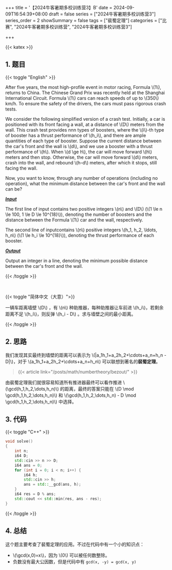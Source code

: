 +++
title = '【2024牛客暑期多校训练营3】B'
date = 2024-09-09T16:54:39+08:00
draft = false
series = ["2024牛客暑期多校训练营3"]
series_order = 2
showSummary = false
tags = ["裴蜀定理"]
categories = ["比赛", "2024牛客暑期多校训练营", "2024牛客暑期多校训练营3"]

+++

{{< katex >}}

## 1. 题目

{{< toggle "English" >}}

After five years, the most high-profile event in motor racing, Formula \\(1\\), returns to China. The Chinese Grand Prix was recently held at the Shanghai International Circuit. Formula \\(1\\) cars can reach speeds of up to \\(350\\) km/h. To ensure the safety of the drivers, the cars must pass rigorous crash tests.

 We consider the following simplified version of a crash test. Initially, a car is positioned with its front facing a wall, at a distance of \\(D\\) meters from the wall. This crash test provides nnn types of boosters, where the \\(i\\)-th type of booster has a thrust performance of \\(h_i\\)​, and there are ample quantities of each type of booster. Suppose the current distance between the car's front and the wall is \\(d\\), and we use a booster with a thrust performance of \\(h\\). When \\(d \ge h\\), the car will move forward \\(h\\) meters and then stop. Otherwise, the car will move forward \\(d\\) meters, crash into the wall, and rebound \\(h-d\\) meters, after which it stops, still facing the wall.

 Now, you want to know, through any number of operations (including no operation), what the minimum distance between the car's front and the wall can be?

***<u>Input</u>***

The first line of input contains two positive integers \\(n\\) and \\(D\\) (\\(1 \le n \le 100, 1 \le D \le 10^{18}\\)), denoting the number of boosters and the distance between the Formula \\(1\\) car and the wall, respectively.

The second line of inputcontains \\(n\\) positive integers \\(h_1, h_2, \ldots, h_n\\) (\\(1 \le h_i \le 10^{18}\\)), denoting the thrust performance of each booster.

***<u>Output</u>***

Output an integer in a line, denoting the minimum possible distance between the car's front and the wall.

{{< /toggle >}}

<br>

{{< toggle "简体中文（大意）">}}

一辆车距离墙壁 \\(D\\) ，有 \\(n\\) 种助推器，每种助推器让车前进 \\(h_i\\)，若剩余距离不足 \\(h_i\\)，则反弹 \\(h_i - D\\) 。求与墙壁之间的最小距离。

{{< /toggle >}}

## 2. 思路

我们发现其实最终到墙壁的距离可以表示为 \\(|a_1h_1+a_2h_2+\cdots+a_n+h_n - D|\\)，对于 \\(a_1h_1+a_2h_2+\cdots+a_n+h_n\\) 可以联想到著名的**裴蜀定理**。

> {{< article link="/posts/math/numbertheory/bezout/" >}}

由裴蜀定理我们就很容易知道所有推进器最终可以看作推进 \\(\gcd(h_1,h_2,\dots,h_n)\\) 的距离，最终的答案只能在 \\(D \mod \gcd(h_1,h_2,\dots,h_n)\\) 和 \\(\gcd(h_1,h_2,\dots,h_n) - D \mod \gcd(h_1,h_2,\dots,h_n)\\) 中选择。

## 3. 代码

{{< toggle "C++" >}}

```cpp
void solve()
{
    int n;
    i64 D;
    std::cin >> n >> D;
    i64 ans = 0;
    for (int i = 0; i < n; i++) {
        i64 h;
        std::cin >> h;
        ans = std::__gcd(ans, h);
    }
    i64 res = D % ans;
    std::cout << std::min(res, ans - res);
}
```

{{< /toggle >}}

## 4. 总结

这个题主要考查了裴蜀定理的应用。不过在代码中有一个小的知识点：

- \\(\gcd(x,0)=x\\)，因为 \\(0\\) 可以被任何数整除。
- 负数没有最大公因数，但是代码中有 `gcd(x, -y) = gcd(x, y)`

